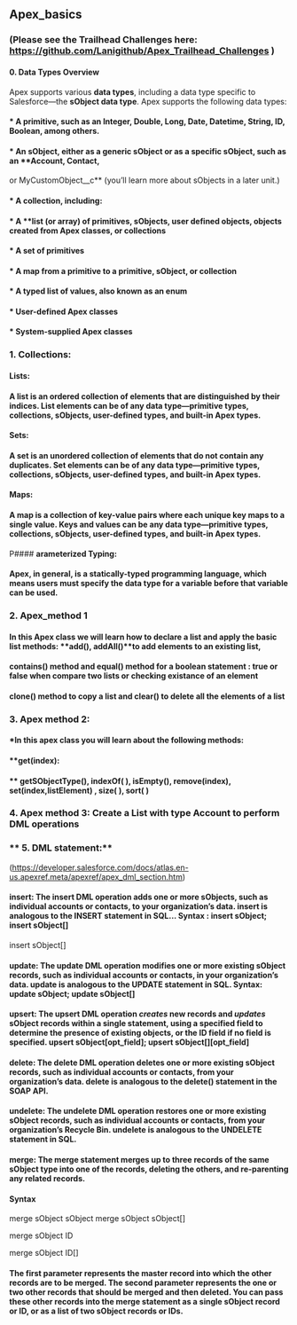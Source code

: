 ## **Apex_basics**

### (Please see the Trailhead Challenges here: https://github.com/Lanigithub/Apex_Trailhead_Challenges )

#### 0. **Data Types Overview**

Apex supports various **data types**, including a data type specific to Salesforce—the **sObject data type**.
Apex supports the following data types:

#### * A **primitive**, such as an **Integer, Double, Long, Date, Datetime, String, ID, Boolean**, among others.
#### * An **sObject**, either as a **generic sObject** or as a **specific sObject**, such as an **Account, Contact, 
or MyCustomObject__c** (you’ll learn more about sObjects in a later unit.)
#### * A **collection**, including:
#### * A **list (or array) of primitives, sObjects, user defined objects, objects created from Apex classes, or collections
#### * A **set of primitives**
#### * A **map from a primitive to a primitive, sObject, or collection**
#### * A typed list of values, also known as an **enum**
#### * **User-defined Apex classes**
#### * **System-supplied Apex classes**

### 1. Collections:
#### **Lists:**
#### A list is an ordered collection of elements that are distinguished by their indices. List elements can be of any data type—primitive types, collections, sObjects, user-defined types, and built-in Apex types.
#### **Sets:**
#### A set is an unordered collection of elements that do not contain any duplicates. Set elements can be of any data type—primitive types, collections, sObjects, user-defined types, and built-in Apex types.
#### **Maps:**
#### A map is a collection of key-value pairs where each unique key maps to a single value. Keys and values can be any data type—primitive types, collections, sObjects, user-defined types, and built-in Apex types.
P#### **arameterized Typing:**
#### Apex, in general, is a statically-typed programming language, which means users must specify the data type for a variable before that variable can be used.
 




### 2. **Apex_method 1**

####  In this Apex class we will learn how to declare a list and apply the basic list methods: **add(), addAll()**to add elements to an existing list,
####  **contains()** method  and **equal()** method for a boolean statement : true or false when compare two lists or checking existance of an element
####  **clone()** method to copy a list and **clear()** to delete all the elements of a list


### 3. **Apex method 2:**

####  *In this apex class you will learn about the following methods: 
#### **get(index):
#### ** getSObjectType(), indexOf( ), isEmpty(), remove(index), set(index,listElement) , size( ), sort( )


### **4. Apex method 3: Create a List with type Account to perform DML operations**

### ** 5. DML statement:**
(https://developer.salesforce.com/docs/atlas.en-us.apexref.meta/apexref/apex_dml_section.htm)

#### insert: The insert DML operation adds one or more sObjects, such as individual accounts or contacts, to your organization’s data. insert is analogous to the INSERT statement in SQL... Syntax : insert sObject;  insert sObject[]
insert sObject[]
#### update: The update DML operation modifies one or more existing sObject records, such as individual accounts or contacts, in your organization’s data. update is analogous to the UPDATE statement in SQL.   Syntax: update sObject;  update sObject[]
#### upsert: The upsert DML operation **_creates_** new records and **_updates_** sObject records within a single statement, using a specified field to determine the presence of existing objects, or the ID field if no field is specified.    upsert sObject​​[opt_field];  upsert sObject[]​​[opt_field]
#### delete: The delete DML operation deletes one or more existing sObject records, such as individual accounts or contacts, from your organization’s data. delete is analogous to the delete() statement in the SOAP API.
#### undelete: The undelete DML operation restores one or more existing sObject records, such as individual accounts or contacts, from your organization’s Recycle Bin. undelete is analogous to the UNDELETE statement in SQL.
#### merge: The merge statement merges up to three records of the same sObject type into one of the records, deleting the others, and re-parenting any related records.
#### Syntax
merge sObject sObject
merge sObject sObject[]

merge sObject ID

merge sObject ID[]

#### The first parameter represents the master record into which the other records are to be merged. The second parameter represents the one or two other records that should be merged and then deleted. You can pass these other records into the merge statement as a single sObject record or ID, or as a list of two sObject records or IDs.



